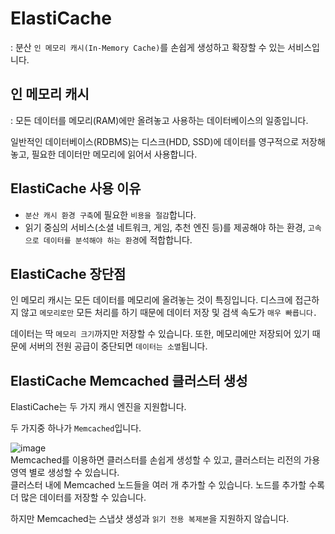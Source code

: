# ElastiCache

: 분산 `인 메모리 캐시(In-Memory Cache)`를 손쉽게 생성하고 확장할 수 있는 서비스입니다.

## 인 메모리 캐시

: 모든 데이터를 메모리(RAM)에만 올려놓고 사용하는 데이터베이스의 일종입니다.   

일반적인 데이터베이스(RDBMS)는 디스크(HDD, SSD)에 데이터를 영구적으로 저장해놓고, 필요한 데이터만 메모리에 읽어서 사용합니다.

## ElastiCache 사용 이유

* `분산 캐시 환경 구축`에 필요한 `비용을 절감`합니다.   
* 읽기 중심의 서비스(소셜 네트워크, 게임, 추천 엔진 등)를 제공해야 하는 환경, `고속으로 데이터를 분석해야 하는 환경`에 적합합니다.

## ElastiCache 장단점

인 메모리 캐시는 모든 데이터를 메모리에 올려놓는 것이 특징입니다. 디스크에 접근하지 않고 `메모리로만` 모든 처리를 하기 때문에 데이터 저장 및 검색 속도가 `매우 빠릅니다.` 

데이터는 딱 `메모리 크기`까지만 저장할 수 있습니다. 또한, 메모리에만 저장되어 있기 때문에 서버의 전원 공급이 중단되면 `데이터는 소멸`됩니다.

## ElastiCache Memcached 클러스터 생성

ElastiCache는 두 가지 캐시 엔진을 지원합니다.

두 가지중 하나가 `Memcached`입니다.

![image](https://user-images.githubusercontent.com/43658658/146862631-b0ed9e2a-8fd5-42e8-9586-2558ad6e6eb7.png)   
Memcached를 이용하면 클러스터를 손쉽게 생성할 수 있고, 클러스터는 리전의 가용 영역 별로 생성할 수 있습니다.   
클러스터 내에 Memcached 노드들을 여러 개 추가할 수 있습니다. 노드를 추가할 수록 더 많은 데이터를 저장할 수 있습니다.

하지만 Memcached는 스냅샷 생성과 `읽기 전용 복제본`을 지원하지 않습니다.















